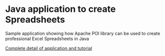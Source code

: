 Java application to create Spreadsheets 
===============

Sample application showing how Apache POI library can be used to create professional Excel Spreadsheets in Java

[Complete detail of application and tutorial](http://www.shivasoft.in/blog/java/create-excel-file-in-java-using-apache-poi-library/)
